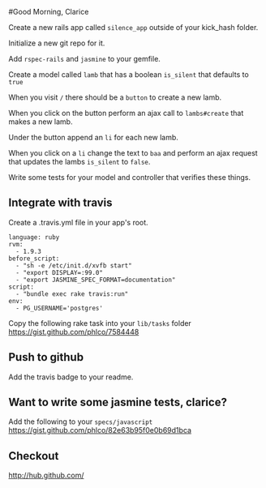#Good Morning, Clarice

Create a new rails app called `silence_app` outside of your kick_hash folder.

Initialize a new git repo for it.

Add `rspec-rails` and `jasmine` to your gemfile.

Create a model called `lamb` that has a boolean `is_silent` that defaults to `true`

When you visit `/` there should be a `button` to create a new lamb.

When you click on the button perform an ajax call to `lambs#create` that makes a new lamb.

Under the button append an `li` for each new lamb.  

When you click on a `li` change the text to `baa` and perform an ajax request that updates the lambs `is_silent` to `false`.

Write some tests for your model and controller that verifies these things.

## Integrate with travis

Create a .travis.yml file in your app's root.

```
language: ruby
rvm:
  - 1.9.3
before_script:
  - "sh -e /etc/init.d/xvfb start"
  - "export DISPLAY=:99.0"
  - "export JASMINE_SPEC_FORMAT=documentation"
script:
  - "bundle exec rake travis:run"
env:
  - PG_USERNAME='postgres'
```

Copy the following rake task into your `lib/tasks` folder
https://gist.github.com/phlco/7584448

## Push to github
Add the travis badge to your readme.

## Want to write some jasmine tests, clarice?
Add the following to your `specs/javascript`
https://gist.github.com/phlco/82e63b95f0e0b69d1bca

## Checkout 
http://hub.github.com/
